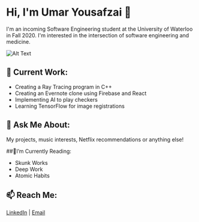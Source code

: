 # Hi, I'm Umar Yousafzai 👋

I'm an incoming Software Engineering student at the University of Waterloo in Fall 2020. I'm interested in the intersection of software engineering and medicine. 

![Alt Text](https://media.giphy.com/media/LmNwrBhejkK9EFP504/giphy.gif)
<!--I have previously worked as a research student at Princess Margaret Cancer Centre to analyze image registration algorithms for tumour delineations. I'm interested in the intersection between software engineering and medicine. -->

## 🔭 Current Work:
* Creating a Ray Tracing program in C++
* Creating an Evernote clone using Firebase and React
* Implementing AI to play checkers 
* Learning TensorFlow for image registrations 

## 💬 Ask Me About:
My projects, music interests, Netflix recommendations or anything else!

##🌱I’m Currently Reading: 
* Skunk Works
* Deep Work
* Atomic Habits

## 📫 Reach Me: 

[LinkedIn](https://www.linkedin.com/in/umar-yousafzai/ "LinkedIn") | [Email](mailto:uyousafz@uwaterloo.ca)

<!--
**uyousafzai54/uyousafzai54** is a ✨ _special_ ✨ repository because its `README.md` (this file) appears on your GitHub profile.

Here are some ideas to get you started:

- 🔭 I’m currently working on ...
- 🌱 I’m currently learning ...
- 👯 I’m looking to collaborate on ...
- 🤔 I’m looking for help with ...
- 💬 Ask me about ...
- 📫 How to reach me: ...
- 😄 Pronouns: ...
- ⚡ Fun fact: ...
-->

